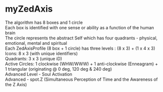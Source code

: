 # myZedAxis
The algorithm has 8 boxes and 1 circle<br>
Each box is identified with one sense or ability as a function of the human brain<br>
The circle represents the abstract Self which has four quadrants - physical, emotional, mental and spiritual<br>
Each ZedAxisProfile (8 box + 1 circle) has three levels : (8 x 3) + (1 x 4 x 3)<br>
Icons: 8 x 3 (with unique identifiers)<br>
Quadrants: 3 x 3 (unique iD)<br>
Active Circles: 1 clockwise (WHW/WWW) + 1 anti-clockwise (Enneagram) + 1 triangular (originating @ 0 deg, 120 deg & 240 deg)<br>
Advanced Level - Soul Activation<br>
Advanced - spot.Z (Simultaneous Perception of Time and the Awareness of the Z Axis)<br>
